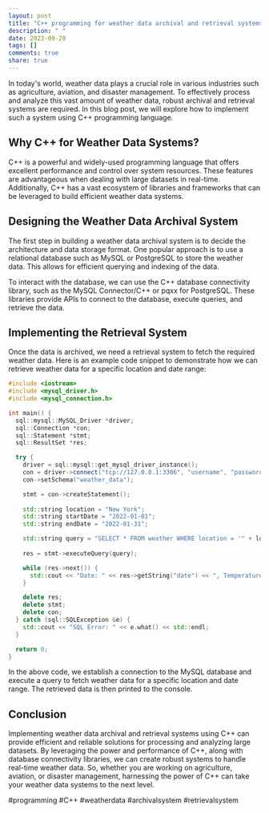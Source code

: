 ```yaml
---
layout: post
title: "C++ programming for weather data archival and retrieval systems"
description: " "
date: 2023-09-20
tags: []
comments: true
share: true
---
```


In today's world, weather data plays a crucial role in various industries such as agriculture, aviation, and disaster management. To effectively process and analyze this vast amount of weather data, robust archival and retrieval systems are required. In this blog post, we will explore how to implement such a system using C++ programming language.

## Why C++ for Weather Data Systems?

C++ is a powerful and widely-used programming language that offers excellent performance and control over system resources. These features are advantageous when dealing with large datasets in real-time. Additionally, C++ has a vast ecosystem of libraries and frameworks that can be leveraged to build efficient weather data systems.

## Designing the Weather Data Archival System

The first step in building a weather data archival system is to decide the architecture and data storage format. One popular approach is to use a relational database such as MySQL or PostgreSQL to store the weather data. This allows for efficient querying and indexing of the data.

To interact with the database, we can use the C++ database connectivity library, such as the MySQL Connector/C++ or pqxx for PostgreSQL. These libraries provide APIs to connect to the database, execute queries, and retrieve the data.

## Implementing the Retrieval System

Once the data is archived, we need a retrieval system to fetch the required weather data. Here is an example code snippet to demonstrate how we can retrieve weather data for a specific location and date range:

```cpp
#include <iostream>
#include <mysql_driver.h>
#include <mysql_connection.h>

int main() {
  sql::mysql::MySQL_Driver *driver;
  sql::Connection *con;
  sql::Statement *stmt;
  sql::ResultSet *res;

  try {
    driver = sql::mysql::get_mysql_driver_instance();
    con = driver->connect("tcp://127.0.0.1:3306", "username", "password");
    con->setSchema("weather_data");

    stmt = con->createStatement();
  
    std::string location = "New York";
    std::string startDate = "2022-01-01";
    std::string endDate = "2022-01-31";

    std::string query = "SELECT * FROM weather WHERE location = '" + location + "' AND date BETWEEN '" + startDate + "' AND '" + endDate + "'";
  
    res = stmt->executeQuery(query);

    while (res->next()) {
      std::cout << "Date: " << res->getString("date") << ", Temperature: " << res->getDouble("temperature") << ", Humidity: " << res->getDouble("humidity") << std::endl;
    }

    delete res;
    delete stmt;
    delete con;
  } catch (sql::SQLException &e) {
    std::cout << "SQL Error: " << e.what() << std::endl;
  }

  return 0;
}
```

In the above code, we establish a connection to the MySQL database and execute a query to fetch weather data for a specific location and date range. The retrieved data is then printed to the console.

## Conclusion

Implementing weather data archival and retrieval systems using C++ can provide efficient and reliable solutions for processing and analyzing large datasets. By leveraging the power and performance of C++, along with database connectivity libraries, we can create robust systems to handle real-time weather data. So, whether you are working on agriculture, aviation, or disaster management, harnessing the power of C++ can take your weather data systems to the next level.

#programming #C++ #weatherdata #archivalsystem #retrievalsystem